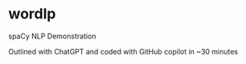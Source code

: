 # wordlp
spaCy NLP Demonstration

Outlined with ChatGPT and coded with GitHub copilot in ~30 minutes
